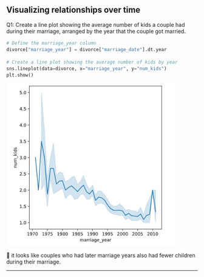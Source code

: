 ## Visualizing relationships over time

Q1: Create a line plot showing the average number of kids a couple had during their marriage, arranged by the year that the couple got married.

```python
# Define the marriage_year column
divorce["marriage_year"] = divorce["marriage_date"].dt.year

# Create a line plot showing the average number of kids by year
sns.lineplot(data=divorce, x="marriage_year", y="num_kids")
plt.show()
```

<left>
  <img src="num_kids_year.JPG" width="450">
</left>

📌 it looks like couples who had later marriage years also had fewer children during their marriage.

---

